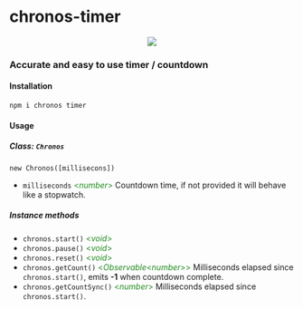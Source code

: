 # chronos-timer

<p align="center">
  <img src="https://cdna.artstation.com/p/assets/images/images/011/647/886/large/joseph-maureira-chronos-by-cicros-dcg5olz.jpg?1616533747">
</p>

### Accurate and easy to use timer / countdown



#### Installation

`npm i chronos timer`


#### Usage

##### Class: `Chronos`

`new Chronos([millisecons])`
* `milliseconds` <span style="color: forestgreen"> <*number*> </span> Countdown time, if not provided it will behave like a stopwatch.

##### Instance methods

* `chronos.start()` <span style="color: forestgreen"> <*void*> </span>
* `chronos.pause()` <span style="color: forestgreen"> <*void*> </span>
* `chronos.reset()` <span style="color: forestgreen"> <*void*> </span>
* `chronos.getCount()` <span style="color: forestgreen"> <*Observable*<*number*>>  </span> Milliseconds elapsed since `chronos.start()`, emits **-1** when countdown complete.
* `chronos.getCountSync()` <span style="color: forestgreen"> <*number*> </span> Milliseconds elapsed since `chronos.start()`.



